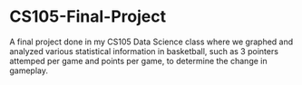 # CS105-Final-Project

A final project done in my CS105 Data Science class where we graphed and analyzed various statistical information in basketball, such as 3 pointers attemped per game and points per game, to determine the change in gameplay.
